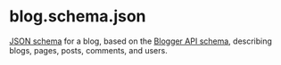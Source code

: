 blog.schema.json
================

[JSON schema][1] for a blog, based on the [Blogger API schema][2], describing blogs, pages, posts, comments, and users.


[1]:    http://json-schema.org/
[2]:    https://developers.google.com/blogger/docs/3.0/json/reference/
